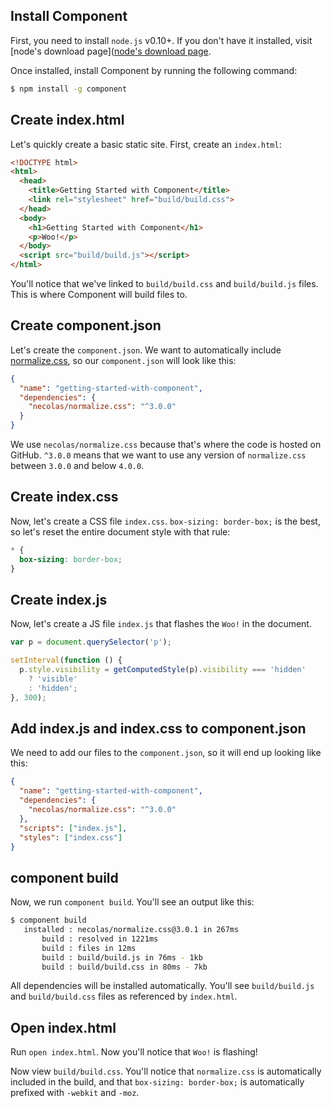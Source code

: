 
## Install Component

First, you need to install `node.js` v0.10+. If you don't have it installed, visit [node's download page]([node's download page](http://nodejs.org/download/).

Once installed, install Component by running the following command:

```bash
$ npm install -g component
```

## Create index.html

Let's quickly create a basic static site. First, create an `index.html`:

```html
<!DOCTYPE html>
<html>
  <head>
    <title>Getting Started with Component</title>
    <link rel="stylesheet" href="build/build.css">
  </head>
  <body>
    <h1>Getting Started with Component</h1>
    <p>Woo!</p>
  </body>
  <script src="build/build.js"></script>
</html>
```

You'll notice that we've linked to `build/build.css` and `build/build.js` files. This is where Component will build files to.

## Create component.json

Let's create the `component.json`. We want to automatically include [normalize.css](https://github.com/necolas/normalize.css), so our `component.json` will look like this:

```json
{
  "name": "getting-started-with-component",
  "dependencies": {
    "necolas/normalize.css": "^3.0.0"
  }
}
```

We use `necolas/normalize.css` because that's where the code is hosted on GitHub. `^3.0.0` means that we want to use any version of `normalize.css` between `3.0.0` and below `4.0.0`.

## Create index.css

Now, let's create a CSS file `index.css`. `box-sizing: border-box;` is the best, so let's reset the entire document style with that rule:

```css
* {
  box-sizing: border-box;
}
```

## Create index.js

Now, let's create a JS file `index.js` that flashes the `Woo!` in the document.

```js
var p = document.querySelector('p');

setInterval(function () {
  p.style.visibility = getComputedStyle(p).visibility === 'hidden'
    ? 'visible'
    : 'hidden';
}, 300);
```

## Add index.js and index.css to component.json

We need to add our files to the `component.json`, so it will end up looking like this:

```json
{
  "name": "getting-started-with-component",
  "dependencies": {
    "necolas/normalize.css": "^3.0.0"
  },
  "scripts": ["index.js"],
  "styles": ["index.css"]
}
```

## component build

Now, we run `component build`. You'll see an output like this:

```bash
$ component build
   installed : necolas/normalize.css@3.0.1 in 267ms
       build : resolved in 1221ms
       build : files in 12ms
       build : build/build.js in 76ms - 1kb
       build : build/build.css in 80ms - 7kb
```

All dependencies will be installed automatically.
You'll see `build/build.js` and `build/build.css` files as referenced by `index.html`.

## Open index.html

Run `open index.html`. Now you'll notice that `Woo!` is flashing!

Now view `build/build.css`. You'll notice that `normalize.css` is automatically included in the build, and that `box-sizing: border-box;` is automatically prefixed with `-webkit` and `-moz`.
